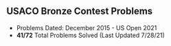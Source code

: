 ## USACO Bronze Contest Problems

- Problems Dated: December 2015 - US Open 2021 
- **41/72** Total Problems Solved (Last Updated 7/28/21)
